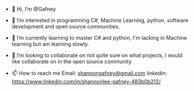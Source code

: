 - 👋 Hi, I’m @Gafney



- 👀 I’m interested in programming C#, Machine Learning, python, 
software development and open source communities.


- 🌱 I’m currently learning to master C# and python, 
I'm lacking in Machine learning but am learning slowly.


- 💞️ I’m looking to collaborate on not quite sure on what 
projects, I would like collaborate on in the open source community 


- 📫 How to reach me 
Email: shannongafney@gmail.com
linkedin: https://www.linkedin.com/in/shannonlee-gafney-483b0b212/


<!---
Gafney/Gafney is a ✨ special ✨ repository because its `README.md` (this file) appears on your GitHub profile.
You can click the Preview link to take a look at your changes.
--->
